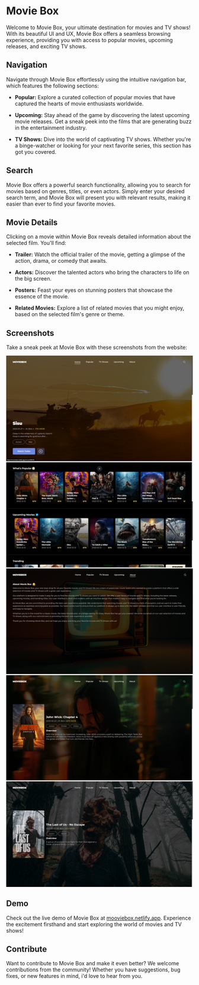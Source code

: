 # Movie Box

Welcome to Movie Box, your ultimate destination for movies and TV shows! With its beautiful UI and UX, Movie Box offers a seamless browsing experience, providing you with access to popular movies, upcoming releases, and exciting TV shows.

## Navigation

Navigate through Movie Box effortlessly using the intuitive navigation bar, which features the following sections:

- **Popular:** Explore a curated collection of popular movies that have captured the hearts of movie enthusiasts worldwide.

- **Upcoming:** Stay ahead of the game by discovering the latest upcoming movie releases. Get a sneak peek into the films that are generating buzz in the entertainment industry.

- **TV Shows:** Dive into the world of captivating TV shows. Whether you're a binge-watcher or looking for your next favorite series, this section has got you covered.

## Search

Movie Box offers a powerful search functionality, allowing you to search for movies based on genres, titles, or even actors. Simply enter your desired search term, and Movie Box will present you with relevant results, making it easier than ever to find your favorite movies.

## Movie Details

Clicking on a movie within Movie Box reveals detailed information about the selected film. You'll find:

- **Trailer:** Watch the official trailer of the movie, getting a glimpse of the action, drama, or comedy that awaits.

- **Actors:** Discover the talented actors who bring the characters to life on the big screen.

- **Posters:** Feast your eyes on stunning posters that showcase the essence of the movie.

- **Related Movies:** Explore a list of related movies that you might enjoy, based on the selected film's genre or theme.

## Screenshots

Take a sneak peek at Movie Box with these screenshots from the website:

![Screenshot 1](https://github.com/dilshad-khalil/movieBox/blob/main/screenshots/1.png)
![Screenshot 2](https://github.com/dilshad-khalil/movieBox/blob/main/screenshots/2.png)
![Screenshot 3](https://github.com/dilshad-khalil/movieBox/blob/main/screenshots/3.png)
![Screenshot 4](https://github.com/dilshad-khalil/movieBox/blob/main/screenshots/4.png)
![Screenshot 5](https://github.com/dilshad-khalil/movieBox/blob/main/screenshots/5.png)

## Demo

Check out the live demo of Movie Box at [mooviebox.netlify.app](https://mooviebox.netlify.app/). Experience the excitement firsthand and start exploring the world of movies and TV shows!

## Contribute

Want to contribute to Movie Box and make it even better? We welcome contributions from the community! Whether you have suggestions, bug fixes, or new features in mind, i'd love to hear from you.



